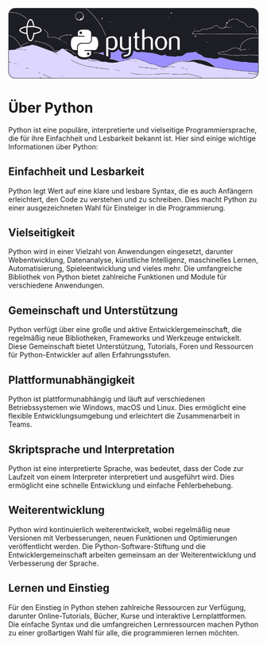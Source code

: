 ![Python banner](../images/banner_python-0d345d125b6892840c54f7e1460c8a5a.png ':size=1900')

# Über Python

Python ist eine populäre, interpretierte und vielseitige Programmiersprache, die für ihre Einfachheit und Lesbarkeit bekannt ist. Hier sind einige wichtige Informationen über Python:

## Einfachheit und Lesbarkeit

Python legt Wert auf eine klare und lesbare Syntax, die es auch Anfängern erleichtert, den Code zu verstehen und zu schreiben. Dies macht Python zu einer ausgezeichneten Wahl für Einsteiger in die Programmierung.

## Vielseitigkeit

Python wird in einer Vielzahl von Anwendungen eingesetzt, darunter Webentwicklung, Datenanalyse, künstliche Intelligenz, maschinelles Lernen, Automatisierung, Spieleentwicklung und vieles mehr. Die umfangreiche Bibliothek von Python bietet zahlreiche Funktionen und Module für verschiedene Anwendungen.

## Gemeinschaft und Unterstützung

Python verfügt über eine große und aktive Entwicklergemeinschaft, die regelmäßig neue Bibliotheken, Frameworks und Werkzeuge entwickelt. Diese Gemeinschaft bietet Unterstützung, Tutorials, Foren und Ressourcen für Python-Entwickler auf allen Erfahrungsstufen.

## Plattformunabhängigkeit

Python ist plattformunabhängig und läuft auf verschiedenen Betriebssystemen wie Windows, macOS und Linux. Dies ermöglicht eine flexible Entwicklungsumgebung und erleichtert die Zusammenarbeit in Teams.

## Skriptsprache und Interpretation

Python ist eine interpretierte Sprache, was bedeutet, dass der Code zur Laufzeit von einem Interpreter interpretiert und ausgeführt wird. Dies ermöglicht eine schnelle Entwicklung und einfache Fehlerbehebung.

## Weiterentwicklung

Python wird kontinuierlich weiterentwickelt, wobei regelmäßig neue Versionen mit Verbesserungen, neuen Funktionen und Optimierungen veröffentlicht werden. Die Python-Software-Stiftung und die Entwicklergemeinschaft arbeiten gemeinsam an der Weiterentwicklung und Verbesserung der Sprache.

## Lernen und Einstieg

Für den Einstieg in Python stehen zahlreiche Ressourcen zur Verfügung, darunter Online-Tutorials, Bücher, Kurse und interaktive Lernplattformen. Die einfache Syntax und die umfangreichen Lernressourcen machen Python zu einer großartigen Wahl für alle, die programmieren lernen möchten.
